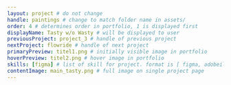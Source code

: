 ```yaml
---
layout: project # do not change
handle: paintings # change to match folder name in assets/
order: 4 # determines order in portfolio, 1 is displayed first
displayName: Tasty w/o Wasty # will be displayed to user
previousProject: project_3 # handle of previous project 
nextProject: flowride # handle of next project 
primaryPreview: titel1.png # initially visible image in portfolio
hoverPreview: titel2.png # hover image in portfolio
skills: [figma] # list of skill for project. format is [ figma, adobeillustrator, adobephotoshop, adobeindesign, adobexd ]
contentImage: main_tasty.png # full image on single project page
---
```


